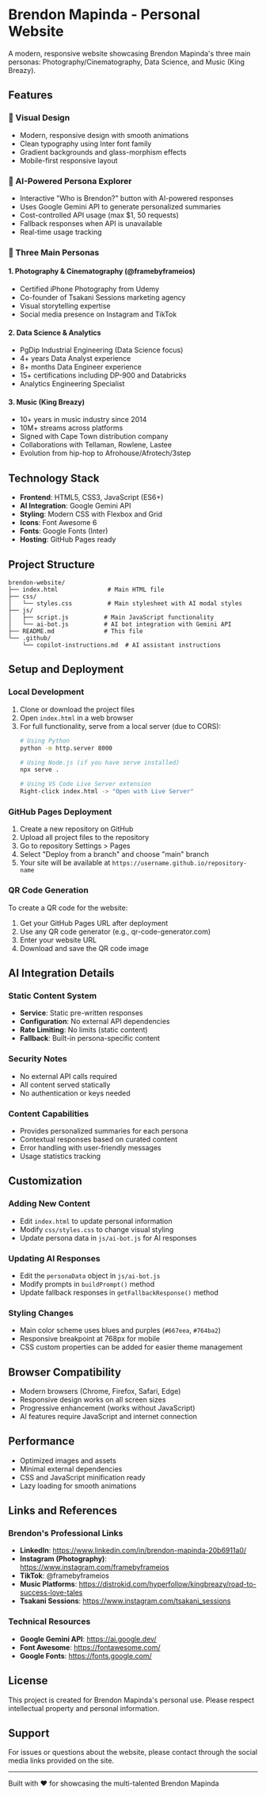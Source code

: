 # Brendon Mapinda - Personal Website

A modern, responsive website showcasing Brendon Mapinda's three main personas: Photography/Cinematography, Data Science, and Music (King Breazy).

## Features

### 🎨 Visual Design
- Modern, responsive design with smooth animations
- Clean typography using Inter font family
- Gradient backgrounds and glass-morphism effects
- Mobile-first responsive layout

### 🤖 AI-Powered Persona Explorer
- Interactive "Who is Brendon?" button with AI-powered responses
- Uses Google Gemini API to generate personalized summaries
- Cost-controlled API usage (max $1, 50 requests)
- Fallback responses when API is unavailable
- Real-time usage tracking

### 📱 Three Main Personas

#### 1. Photography & Cinematography (@framebyframeios)
- Certified iPhone Photography from Udemy
- Co-founder of Tsakani Sessions marketing agency
- Visual storytelling expertise
- Social media presence on Instagram and TikTok

#### 2. Data Science & Analytics
- PgDip Industrial Engineering (Data Science focus)
- 4+ years Data Analyst experience
- 8+ months Data Engineer experience
- 15+ certifications including DP-900 and Databricks
- Analytics Engineering Specialist

#### 3. Music (King Breazy)
- 10+ years in music industry since 2014
- 10M+ streams across platforms
- Signed with Cape Town distribution company
- Collaborations with Tellaman, Rowlene, Lastee
- Evolution from hip-hop to Afrohouse/Afrotech/3step

## Technology Stack

- **Frontend**: HTML5, CSS3, JavaScript (ES6+)
- **AI Integration**: Google Gemini API
- **Styling**: Modern CSS with Flexbox and Grid
- **Icons**: Font Awesome 6
- **Fonts**: Google Fonts (Inter)
- **Hosting**: GitHub Pages ready

## Project Structure

```
brendon-website/
├── index.html              # Main HTML file
├── css/
│   └── styles.css          # Main stylesheet with AI modal styles
├── js/
│   ├── script.js          # Main JavaScript functionality
│   └── ai-bot.js          # AI bot integration with Gemini API
├── README.md              # This file
└── .github/
    └── copilot-instructions.md  # AI assistant instructions
```

## Setup and Deployment

### Local Development

1. Clone or download the project files
2. Open `index.html` in a web browser
3. For full functionality, serve from a local server (due to CORS):
   ```bash
   # Using Python
   python -m http.server 8000
   
   # Using Node.js (if you have serve installed)
   npx serve .
   
   # Using VS Code Live Server extension
   Right-click index.html -> "Open with Live Server"
   ```

### GitHub Pages Deployment

1. Create a new repository on GitHub
2. Upload all project files to the repository
3. Go to repository Settings > Pages
4. Select "Deploy from a branch" and choose "main" branch
5. Your site will be available at `https://username.github.io/repository-name`

### QR Code Generation

To create a QR code for the website:

1. Get your GitHub Pages URL after deployment
2. Use any QR code generator (e.g., qr-code-generator.com)
3. Enter your website URL
4. Download and save the QR code image

## AI Integration Details

### Static Content System
- **Service**: Static pre-written responses
- **Configuration**: No external API dependencies
- **Rate Limiting**: No limits (static content)
- **Fallback**: Built-in persona-specific content

### Security Notes
- No external API calls required
- All content served statically
- No authentication or keys needed

### Content Capabilities
- Provides personalized summaries for each persona
- Contextual responses based on curated content
- Error handling with user-friendly messages
- Usage statistics tracking

## Customization

### Adding New Content
- Edit `index.html` to update personal information
- Modify `css/styles.css` to change visual styling
- Update persona data in `js/ai-bot.js` for AI responses

### Updating AI Responses
- Edit the `personaData` object in `js/ai-bot.js`
- Modify prompts in `buildPrompt()` method
- Update fallback responses in `getFallbackResponse()` method

### Styling Changes
- Main color scheme uses blues and purples (`#667eea`, `#764ba2`)
- Responsive breakpoint at 768px for mobile
- CSS custom properties can be added for easier theme management

## Browser Compatibility

- Modern browsers (Chrome, Firefox, Safari, Edge)
- Responsive design works on all screen sizes
- Progressive enhancement (works without JavaScript)
- AI features require JavaScript and internet connection

## Performance

- Optimized images and assets
- Minimal external dependencies
- CSS and JavaScript minification ready
- Lazy loading for smooth animations

## Links and References

### Brendon's Professional Links
- **LinkedIn**: https://www.linkedin.com/in/brendon-mapinda-20b6911a0/
- **Instagram (Photography)**: https://www.instagram.com/framebyframeios
- **TikTok**: @framebyframeios
- **Music Platforms**: https://distrokid.com/hyperfollow/kingbreazy/road-to-success-love-tales
- **Tsakani Sessions**: https://www.instagram.com/tsakani_sessions

### Technical Resources
- **Google Gemini API**: https://ai.google.dev/
- **Font Awesome**: https://fontawesome.com/
- **Google Fonts**: https://fonts.google.com/

## License

This project is created for Brendon Mapinda's personal use. Please respect intellectual property and personal information.

## Support

For issues or questions about the website, please contact through the social media links provided on the site.

---

Built with ❤️ for showcasing the multi-talented Brendon Mapinda